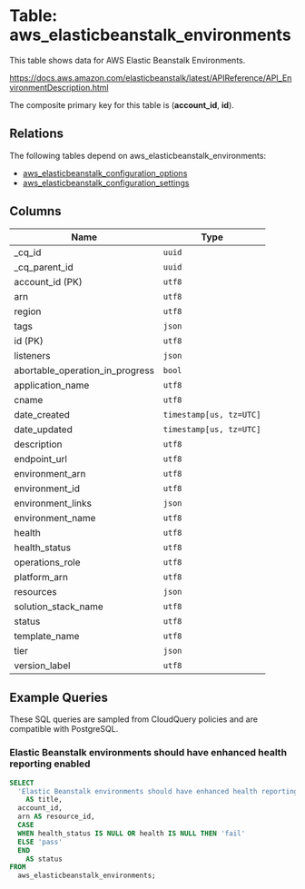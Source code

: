 # Table: aws_elasticbeanstalk_environments

This table shows data for AWS Elastic Beanstalk Environments.

https://docs.aws.amazon.com/elasticbeanstalk/latest/APIReference/API_EnvironmentDescription.html

The composite primary key for this table is (**account_id**, **id**).

## Relations

The following tables depend on aws_elasticbeanstalk_environments:
  - [aws_elasticbeanstalk_configuration_options](aws_elasticbeanstalk_configuration_options)
  - [aws_elasticbeanstalk_configuration_settings](aws_elasticbeanstalk_configuration_settings)

## Columns

| Name          | Type          |
| ------------- | ------------- |
|_cq_id|`uuid`|
|_cq_parent_id|`uuid`|
|account_id (PK)|`utf8`|
|arn|`utf8`|
|region|`utf8`|
|tags|`json`|
|id (PK)|`utf8`|
|listeners|`json`|
|abortable_operation_in_progress|`bool`|
|application_name|`utf8`|
|cname|`utf8`|
|date_created|`timestamp[us, tz=UTC]`|
|date_updated|`timestamp[us, tz=UTC]`|
|description|`utf8`|
|endpoint_url|`utf8`|
|environment_arn|`utf8`|
|environment_id|`utf8`|
|environment_links|`json`|
|environment_name|`utf8`|
|health|`utf8`|
|health_status|`utf8`|
|operations_role|`utf8`|
|platform_arn|`utf8`|
|resources|`json`|
|solution_stack_name|`utf8`|
|status|`utf8`|
|template_name|`utf8`|
|tier|`json`|
|version_label|`utf8`|

## Example Queries

These SQL queries are sampled from CloudQuery policies and are compatible with PostgreSQL.

### Elastic Beanstalk environments should have enhanced health reporting enabled

```sql
SELECT
  'Elastic Beanstalk environments should have enhanced health reporting enabled'
    AS title,
  account_id,
  arn AS resource_id,
  CASE
  WHEN health_status IS NULL OR health IS NULL THEN 'fail'
  ELSE 'pass'
  END
    AS status
FROM
  aws_elasticbeanstalk_environments;
```


